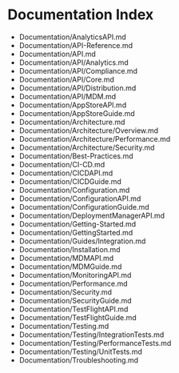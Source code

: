 # Documentation Index

- [](&)Documentation/AnalyticsAPI.md
- [](&)Documentation/API-Reference.md
- [](&)Documentation/API.md
- [](&)Documentation/API/Analytics.md
- [](&)Documentation/API/Compliance.md
- [](&)Documentation/API/Core.md
- [](&)Documentation/API/Distribution.md
- [](&)Documentation/API/MDM.md
- [](&)Documentation/AppStoreAPI.md
- [](&)Documentation/AppStoreGuide.md
- [](&)Documentation/Architecture.md
- [](&)Documentation/Architecture/Overview.md
- [](&)Documentation/Architecture/Performance.md
- [](&)Documentation/Architecture/Security.md
- [](&)Documentation/Best-Practices.md
- [](&)Documentation/CI-CD.md
- [](&)Documentation/CICDAPI.md
- [](&)Documentation/CICDGuide.md
- [](&)Documentation/Configuration.md
- [](&)Documentation/ConfigurationAPI.md
- [](&)Documentation/ConfigurationGuide.md
- [](&)Documentation/DeploymentManagerAPI.md
- [](&)Documentation/Getting-Started.md
- [](&)Documentation/GettingStarted.md
- [](&)Documentation/Guides/Integration.md
- [](&)Documentation/Installation.md
- [](&)Documentation/MDMAPI.md
- [](&)Documentation/MDMGuide.md
- [](&)Documentation/MonitoringAPI.md
- [](&)Documentation/Performance.md
- [](&)Documentation/Security.md
- [](&)Documentation/SecurityGuide.md
- [](&)Documentation/TestFlightAPI.md
- [](&)Documentation/TestFlightGuide.md
- [](&)Documentation/Testing.md
- [](&)Documentation/Testing/IntegrationTests.md
- [](&)Documentation/Testing/PerformanceTests.md
- [](&)Documentation/Testing/UnitTests.md
- [](&)Documentation/Troubleshooting.md
